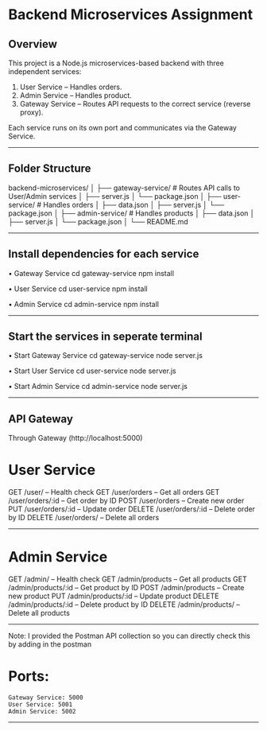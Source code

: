 # Backend Microservices Assignment

## Overview
This project is a Node.js microservices-based backend with three independent services:

1. User Service – Handles orders.
2. Admin Service – Handles product.
3. Gateway Service – Routes API requests to the correct service (reverse proxy).

Each service runs on its own port and communicates via the Gateway Service.

--------

## Folder Structure

backend-microservices/
│
├── gateway-service/ # Routes API calls to User/Admin services
│ ├── server.js
│ └── package.json
│
├── user-service/ # Handles orders
│ ├── data.json
│ ├── server.js
│ └── package.json
│
├── admin-service/ # Handles products
│ ├── data.json
│ ├── server.js
│ └── package.json
│
└── README.md

--------

## Install dependencies for each service

• Gateway Service
cd gateway-service
npm install

• User Service
cd user-service
npm install

• Admin Service
cd admin-service
npm install

--------

## Start the services in seperate terminal

• Start Gateway Service
cd gateway-service
node server.js

• Start User Service
cd user-service
node server.js

• Start Admin Service
cd admin-service
node server.js

--------

## API Gateway

Through Gateway (http://localhost:5000)

# User Service

GET /user/ – Health check
GET /user/orders – Get all orders
GET /user/orders/:id – Get order by ID
POST /user/orders – Create new order
PUT /user/orders/:id – Update order
DELETE /user/orders/:id – Delete order by ID
DELETE /user/orders/ – Delete all orders

--------

# Admin Service

GET /admin/ – Health check
GET /admin/products – Get all products
GET /admin/products/:id – Get product by ID
POST /admin/products – Create new product
PUT /admin/products/:id – Update product
DELETE /admin/products/:id – Delete product by ID
DELETE /admin/products/ – Delete all products

--------

Note: I provided the Postman API collection so you can directly check this by adding in the postman

# Ports: 
    Gateway Service: 5000
    User Service: 5001
    Admin Service: 5002

--------